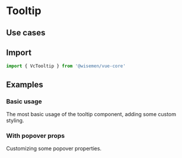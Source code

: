 # Tooltip

## Use cases

<BulletList
  :items="[
    {
      description: 'When you need to provide additional context or clarification without cluttering the UI.',
      variant: 'good',
    },
        {
      description: 'When you want to show few additional details on hover or focus for icons, buttons, or abbreviations.',
      variant: 'good',
    },
    {
      description: 'When displaying essential information that users must see to complete a task.',
      variant: 'bad',
    },
  ]"
/>

## Import

```ts
import { VcTooltip } from '@wisemen/vue-core'
```

<!-- @include: ./tooltip-meta.md -->

## Examples

### Basic usage
The most basic usage of the tooltip component, adding some custom styling.

<ComponentPreviewV1 name="tooltip/basic" />

### With popover props
Customizing some popover properties.

<ComponentPreviewV1 name="tooltip/popover" />
